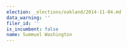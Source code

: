 ```yaml
---
election: _elections/oakland/2014-11-04.md
data_warning: ''
filer_id: ''
is_incumbent: false
name: Summuel Washington
---
```

